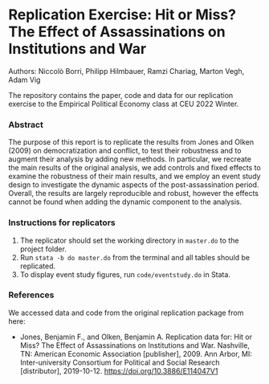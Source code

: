# Replication Exercise: Hit or Miss? The Effect of Assassinations on Institutions and War

Authors: Niccolò Borri, Philipp Hilmbauer, Ramzi Chariag, Marton Vegh, Adam Vig

The repository contains the paper, code and data for our replication exercise to the Empirical Political Economy class at CEU 2022 Winter.

### Abstract

The purpose of this report is to replicate the results from Jones and Olken
(2009) on democratization and conflict, to test their robustness and to augment
their analysis by adding new methods. In particular, we recreate the main
results of the original analysis, we add controls and fixed effects to examine
the robustness of their main results, and we employ an event study design to
investigate the dynamic aspects of the post-assassination period. Overall, the
results are largely reproducible and robust, however the effects cannot be found
when adding the dynamic component to the analysis.

### Instructions for replicators

1. The replicator should set the working directory in `master.do` to the project folder.
2. Run `stata -b do master.do` from the terminal and all tables should be replicated.
3. To display event study figures, run `code/eventstudy.do` in Stata.

### References

We accessed data and code from the original replication package from here:

- Jones, Benjamin F., and Olken, Benjamin A. Replication data for: Hit or Miss? The Effect of Assassinations on Institutions and War. Nashville, TN: American Economic Association [publisher], 2009. Ann Arbor, MI: Inter-university Consortium for Political and Social Research [distributor], 2019-10-12. https://doi.org/10.3886/E114047V1
